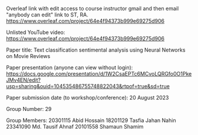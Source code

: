 Overleaf link with edit access to course instructor gmail and then email "anybody can edit" link to ST, RA.
https://www.overleaf.com/project/64e4f94373b999e69275d906

Unlisted YouTube video:
https://www.overleaf.com/project/64e4f94373b999e69275d906

Paper title:
Text classification sentimental analysis using Neural Networks on Movie Reviews

Paper presentation (anyone can view without login):
https://docs.google.com/presentation/d/1W2CsaEPTc6MCvoLQRGfo0O1PkeJMv4EN/edit?usp=sharing&ouid=104535486755748822043&rtpof=true&sd=true

Paper submission date (to workshop/conference):
20 August 2023

Group Number:
29

Group Members:
20301115	Abid Hossain
18201129	Tasfia Jahan Nahin
23341090	Md. Tausif Ahnaf
20101558	Shamaun Shamim
